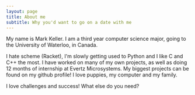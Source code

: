 ```yaml
---
layout: page
title: About me
subtitle: Why you'd want to go on a date with me
---
```


My name is Mark Keller.
I am a third year computer science major, going to the University of Waterloo, in Canada.


I hate scheme (Racket), I'm slowly getting used to Python and I like C and C++ the most.
I have worked on many of my own projects, as well as doing 12 months of internship at Evertz Microsystems. My biggest projects can be found on my github profile!
I love puppies, my computer and my family.

I love challenges and success!
What else do you need?